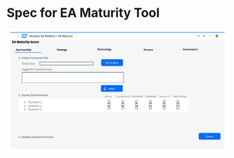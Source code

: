 # Spec for EA Maturity Tool
![EA_Maturity](https://github.com/I304296/nextgenea/blob/main/images/EAMaturityScore.png)
